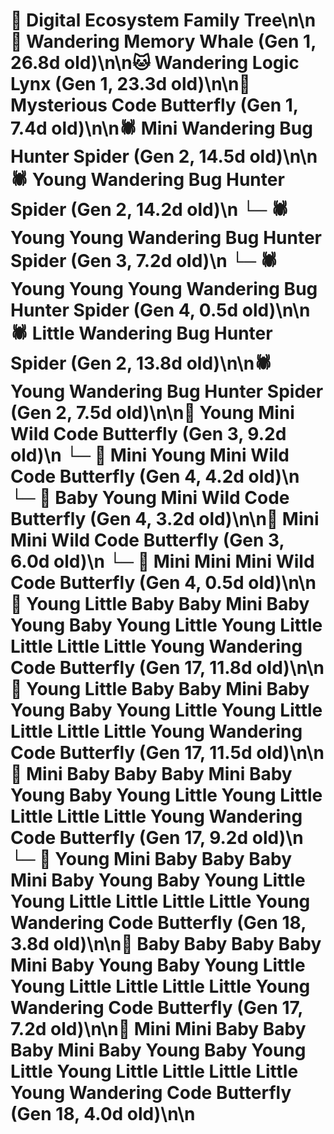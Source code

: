# 🌳 Digital Ecosystem Family Tree\n\n🐋 Wandering Memory Whale (Gen 1, 26.8d old)\n\n🐱 Wandering Logic Lynx (Gen 1, 23.3d old)\n\n🦋 Mysterious Code Butterfly (Gen 1, 7.4d old)\n\n🕷️ Mini Wandering Bug Hunter Spider (Gen 2, 14.5d old)\n\n🕷️ Young Wandering Bug Hunter Spider (Gen 2, 14.2d old)\n  └─ 🕷️ Young Young Wandering Bug Hunter Spider (Gen 3, 7.2d old)\n    └─ 🕷️ Young Young Young Wandering Bug Hunter Spider (Gen 4, 0.5d old)\n\n🕷️ Little Wandering Bug Hunter Spider (Gen 2, 13.8d old)\n\n🕷️ Young Wandering Bug Hunter Spider (Gen 2, 7.5d old)\n\n🦋 Young Mini Wild Code Butterfly (Gen 3, 9.2d old)\n  └─ 🦋 Mini Young Mini Wild Code Butterfly (Gen 4, 4.2d old)\n  └─ 🦋 Baby Young Mini Wild Code Butterfly (Gen 4, 3.2d old)\n\n🦋 Mini Mini Wild Code Butterfly (Gen 3, 6.0d old)\n  └─ 🦋 Mini Mini Mini Wild Code Butterfly (Gen 4, 0.5d old)\n\n🦋 Young Little Baby Baby Mini Baby Young Baby Young Little Young Little Little Little Little Young Wandering Code Butterfly (Gen 17, 11.8d old)\n\n🦋 Young Little Baby Baby Mini Baby Young Baby Young Little Young Little Little Little Little Young Wandering Code Butterfly (Gen 17, 11.5d old)\n\n🦋 Mini Baby Baby Baby Mini Baby Young Baby Young Little Young Little Little Little Little Young Wandering Code Butterfly (Gen 17, 9.2d old)\n  └─ 🦋 Young Mini Baby Baby Baby Mini Baby Young Baby Young Little Young Little Little Little Little Young Wandering Code Butterfly (Gen 18, 3.8d old)\n\n🦋 Baby Baby Baby Baby Mini Baby Young Baby Young Little Young Little Little Little Little Young Wandering Code Butterfly (Gen 17, 7.2d old)\n\n🦋 Mini Mini Baby Baby Baby Mini Baby Young Baby Young Little Young Little Little Little Little Young Wandering Code Butterfly (Gen 18, 4.0d old)\n\n